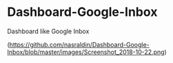 # Dashboard-Google-Inbox
Dashboard like Google Inbox

(https://github.com/nasraldin/Dashboard-Google-Inbox/blob/master/images/Screenshot_2018-10-22.png)
